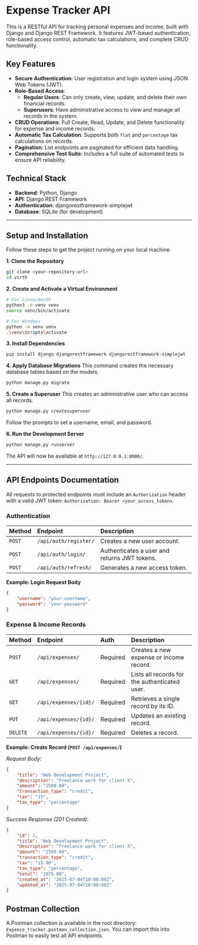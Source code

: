 # Expense Tracker API

This is a RESTful API for tracking personal expenses and income, built with Django and Django REST Framework. It features JWT-based authentication, role-based access control, automatic tax calculations, and complete CRUD functionality.

## Key Features

*   **Secure Authentication**: User registration and login system using JSON Web Tokens (JWT).
*   **Role-Based Access**:
    *   **Regular Users**: Can only create, view, update, and delete their own financial records.
    *   **Superusers**: Have administrative access to view and manage all records in the system.
*   **CRUD Operations**: Full Create, Read, Update, and Delete functionality for expense and income records.
*   **Automatic Tax Calculation**: Supports both `flat` and `percentage` tax calculations on records.
*   **Pagination**: List endpoints are paginated for efficient data handling.
*   **Comprehensive Test Suite**: Includes a full suite of automated tests to ensure API reliability.

## Technical Stack

*   **Backend**: Python, Django
*   **API**: Django REST Framework
*   **Authentication**: djangorestframework-simplejwt
*   **Database**: SQLite (for development)

---

## Setup and Installation

Follow these steps to get the project running on your local machine.

**1. Clone the Repository**
```bash
git clone <your-repository-url>
cd virth
```

**2. Create and Activate a Virtual Environment**
```bash
# For Linux/macOS
python3 -m venv venv
source venv/bin/activate

# For Windows
python -m venv venv
.\venv\Scripts\activate
```

**3. Install Dependencies**
```bash
pip install django djangorestframework djangorestframework-simplejwt
```

**4. Apply Database Migrations**
This command creates the necessary database tables based on the models.
```bash
python manage.py migrate
```

**5. Create a Superuser**
This creates an administrative user who can access all records.
```bash
python manage.py createsuperuser
```
Follow the prompts to set a username, email, and password.

**6. Run the Development Server**
```bash
python manage.py runserver
```
The API will now be available at `http://127.0.0.1:8000/`.

---

## API Endpoints Documentation

All requests to protected endpoints must include an `Authorization` header with a valid JWT token: `Authorization: Bearer <your_access_token>`.

### Authentication

| Method | Endpoint              | Description                                |
| :----- | :-------------------- | :----------------------------------------- |
| `POST` | `/api/auth/register/` | Creates a new user account.                |
| `POST` | `/api/auth/login/`    | Authenticates a user and returns JWT tokens. |
| `POST` | `/api/auth/refresh/`  | Generates a new access token.              |

**Example: Login Request Body**
```json
{
    "username": "your-username",
    "password": "your-password"
}
```

### Expense & Income Records

| Method   | Endpoint            | Auth      | Description                                     |
| :------- | :------------------ | :-------- | :---------------------------------------------- |
| `POST`   | `/api/expenses/`    | Required  | Creates a new expense or income record.         |
| `GET`    | `/api/expenses/`    | Required  | Lists all records for the authenticated user.   |
| `GET`    | `/api/expenses/{id}/` | Required  | Retrieves a single record by its ID.            |
| `PUT`    | `/api/expenses/{id}/` | Required  | Updates an existing record.                     |
| `DELETE` | `/api/expenses/{id}/` | Required  | Deletes a record.                               |

**Example: Create Record (`POST /api/expenses/`)**

*Request Body:*
```json
{
    "title": "Web Development Project",
    "description": "Freelance work for client X",
    "amount": "2500.00",
    "transaction_type": "credit",
    "tax": "15",
    "tax_type": "percentage"
}
```

*Success Response (201 Created):*
```json
{
    "id": 1,
    "title": "Web Development Project",
    "description": "Freelance work for client X",
    "amount": "2500.00",
    "transaction_type": "credit",
    "tax": "15.00",
    "tax_type": "percentage",
    "total": "2875.00",
    "created_at": "2025-07-04T10:00:00Z",
    "updated_at": "2025-07-04T10:00:00Z"
}
```

## Postman Collection

A Postman collection is available in the root directory: `Expence_tracker.postman_collection.json`. You can import this into Postman to easily test all API endpoints.
